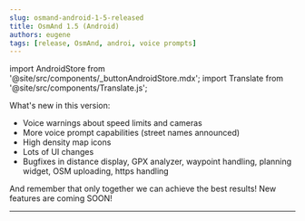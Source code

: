 ```yaml
---
slug: osmand-android-1-5-released
title: OsmAnd 1.5 (Android)
authors: eugene
tags: [release, OsmAnd, androi, voice prompts]
---
```

import AndroidStore from '@site/src/components/_buttonAndroidStore.mdx';
import Translate from '@site/src/components/Translate.js';

What's new in this version:

* Voice warnings about speed limits and cameras
* More voice prompt capabilities (street names announced)
* High density map icons
* Lots of UI changes
* Bugfixes in distance display, GPX analyzer, waypoint handling, planning widget, OSM uploading, https handling

<!--truncate-->

And remember that only together we can achieve the best results!
New features are coming SOON!

____________________________ 

<AndroidStore/>
